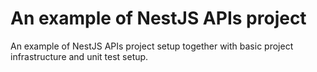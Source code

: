 # An example of NestJS APIs project

An example of NestJS APIs project setup together with basic project infrastructure and unit test setup.
